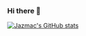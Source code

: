 ### Hi there 👋

<!--
**jazmac/jazmac** is a ✨ _special_ ✨ repository because its `README.md` (this file) appears on your GitHub profile.

Here are some ideas to get you started:

- 🔭 I’m currently working on ...
- 🌱 I’m currently learning ...
- 👯 I’m looking to collaborate on ...
- 🤔 I’m looking for help with ...
- 💬 Ask me about ...
- 📫 How to reach me: ...
- 😄 Pronouns: ...
- ⚡ Fun fact: ...
-->


[![Jazmac's GitHub stats](https://github-readme-stats.vercel.app/api?username=jazmac&show_icons=true&theme=dark)](https://github.com/anuraghazra/github-readme-stats)
